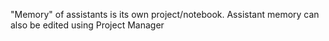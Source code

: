 "Memory" of assistants is its own project/notebook. Assistant memory can also be edited using Project Manager